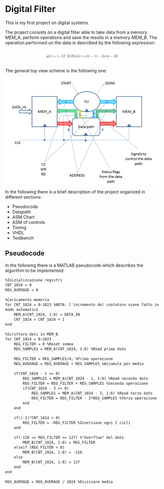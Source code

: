 # Digital Filter

This is my first project on digital systems.

The project consists on a digital filter able to take data from a memory *MEM_A*, perform operations and save the results in a memory *MEM_B*.
The operation performed on the data is described by the following expression:
<p align="center"><img src="./Report/formula.png" /></p>

The general top view scheme is the following one:
<p align="center"><img src="./Report/top_view.png" /></p>

In the following there is a brief description of the project organized in different sections:
- Pseudocode
- Datapath
- ASM Chart
- ASM of controls
- Timing
- VHDL
- Testbench

## Pseudocode
In the following there is a MATLAB pseudocode which describes the algorithm to be implemented:
```
%Inizializzazione registri
CNT_1024 = 0
REG_AVERAGE = 0

%Caricamento memoria
for CNT_1024 = 0:1023 %NOTA: l'incremento del contatore viene fatto in modo automatico
    MEM_A(CNT_1024, 1:8) = DATA_IN
    CNT_1024 = CNT_1024 + 1
end

%Scrittura dati in MEM_B
for CNT_1024 = 0:1023
    REG_FILTER = 0 %Reset somma
    REG_SAMPLES = MEM_A(CNT_1024, 1:8) %Read primo dato
    
    REG_FILTER = REG_SAMPLES/4; %Prima operazione
    REG_AVERAGE = REG_AVERAGE + REG_SAMPLES %Accumulo per media
    
    if(CNT_1024 - 1 >= 0)
        REG_SAMPLES = MEM_A(CNT_1024 - 1, 1:8) %Read secondo dato
        REG_FILTER = REG_FILTER + REG_SAMPLES %Seconda operazione
        if(CNT_1024 - 3 >= 0)
            REG_SAMPLES = MEM_A(CNT_1024 - 3, 1:8) %Read terzo dato
            REG_FILTER = REG_FILTER - 2*REG_SAMPLES %Terza operazione
        end
    end
    
    if((-1)^CNT_1014 < 0)
        REG_FILTER = -REG_FILTER %Inversione ogni 2 cicli
    end
    
    if(-128 <= REG_FILTER <= 127) %"Overflow" del dato
        MEM_B(CNT_1024, 1:8) = REG_FILTER
    elseif (REG_FILTER < 0)
        MEM_B(CNT_1024, 1:8) = -128
    else
        MEM_B(CNT_1024, 1:8) = 127
    end
end

REG_AVERAGE = REG_AVERAGE / 1024 %Divisione media
```


